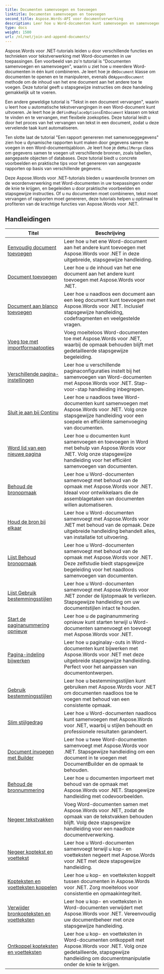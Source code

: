 ```yaml
---
title: Documenten samenvoegen en toevoegen
linktitle: Documenten samenvoegen en toevoegen
second_title: Aspose.Words-API voor documentverwerking
description: Leer hoe u Word-documenten kunt samenvoegen en samenvoegen met Aspose.Words voor .NET. De tutorials leiden u door de stappen om meerdere Word-bestanden in één document te combineren.
type: docs
weight: 1500
url: /nl/net/join-and-append-documents/
---
```

 Aspose.Words voor .NET-tutorials leiden u door verschillende functies en technieken voor tekstverwerking met Word-documenten in uw toepassingen. Een voorbeeld van zo'n tutorial is "Documenten samenvoegen en samenvoegen", waarin u ziet hoe u meerdere Word-documenten in één kunt combineren. Je leert hoe je de`Document` klasse om documenten te openen en te manipuleren, evenals de`AppendDocument` methode om de inhoud van het ene document aan het andere toe te voegen. Deze tutorial geeft u stapsgewijze instructies om deze handeling gemakkelijk uit te voeren.

 Een andere geweldige tutorial is "Tekst in een document vervangen", waarin u leert hoe u automatische tekstvervangingen in een Word-document kunt uitvoeren. Je leert hoe je de`FindReplaceOptions`En`Document` klassen om tekst te vinden en te vervangen, met flexibele zoekopties. Deze tutorial leidt u door het proces van het vervangen van tekst in een document, zodat u deze vervelende taak kunt automatiseren.

 Ten slotte laat de tutorial "Een rapport genereren met samenvoeggegevens" zien hoe u dynamische rapporten kunt maken door gegevens samen te voegen in een Word-documentsjabloon. Je leert hoe je de`MailMerge` class om gegevens samen te voegen uit verschillende bronnen, zoals tabellen, aangepaste objecten of databases. Deze tutorial biedt u concrete voorbeelden en praktische tips voor het genereren van aangepaste rapporten op basis van verschillende gegevens.

Deze Aspose.Words voor .NET-tutorials bieden u waardevolle bronnen om de woordenverwerking met Word-documenten in uw toepassingen onder de knie te krijgen, en begeleiden u door praktische voorbeelden en stapsgewijze instructies. Of u nu documenten moet combineren, tekst moet vervangen of rapporten moet genereren, deze tutorials helpen u optimaal te profiteren van de krachtige functies van Aspose.Words voor .NET.

 ## Handleidingen
| Titel | Beschrijving |
| --- | --- |
| [Eenvoudig document toevoegen](./simple-append-document/) | Leer hoe u het ene Word-document aan het andere kunt toevoegen met Aspose.Words voor .NET in deze uitgebreide, stapsgewijze handleiding. |
| [Document toevoegen](./append-document/) | Leer hoe u de inhoud van het ene document aan het andere kunt toevoegen met Aspose.Words voor .NET. |
| [Document aan blanco toevoegen](./append-document-to-blank/) | Leer hoe u naadloos een document aan een leeg document kunt toevoegen met Aspose.Words voor .NET. Inclusief stapsgewijze handleiding, codefragmenten en veelgestelde vragen. |
| [Voeg toe met importformaatopties](./append-with-import-format-options/) | Voeg moeiteloos Word-documenten toe met Aspose.Words voor .NET, waarbij de opmaak behouden blijft met gedetailleerde stapsgewijze begeleiding. |
| [Verschillende pagina-instellingen](./different-page-setup/) | Leer hoe u verschillende paginaconfiguraties instelt bij het samenvoegen van Word-documenten met Aspose.Words voor .NET. Stap-voor-stap handleiding inbegrepen. |
| [Sluit je aan bij Continu](./join-continuous/) | Leer hoe u naadloos twee Word-documenten kunt samenvoegen met Aspose.Words voor .NET. Volg onze stapsgewijze handleiding voor een soepele en efficiënte samenvoeging van documenten. |
| [Word lid van een nieuwe pagina](./join-new-page/) | Leer hoe u documenten kunt samenvoegen en toevoegen in Word met behulp van Aspose.Words voor .NET. Volg onze stapsgewijze handleiding voor het efficiënt samenvoegen van documenten. |
| [Behoud de bronopmaak](./keep-source-formatting/) | Leer hoe u Word-documenten samenvoegt met behoud van de opmaak met Aspose.Words voor .NET. Ideaal voor ontwikkelaars die de assemblagetaken van documenten willen automatiseren. |
| [Houd de bron bij elkaar](./keep-source-together/) | Leer hoe u Word-documenten samenvoegt met Aspose.Words voor .NET met behoud van de opmaak. Deze uitgebreide handleiding behandelt alles, van installatie tot uitvoering. |
| [Lijst Behoud bronopmaak](./list-keep-source-formatting/) | Leer hoe u Word-documenten samenvoegt met behoud van de opmaak met Aspose.Words voor .NET. Deze zelfstudie biedt stapsgewijze begeleiding voor het naadloos samenvoegen van documenten. |
| [Lijst Gebruik bestemmingsstijlen](./list-use-destination-styles/) | Leer hoe u Word-documenten samenvoegt met Aspose.Words voor .NET zonder de lijstopmaak te verliezen. Stapsgewijze handleiding om uw documentstijlen intact te houden. |
| [Start de paginanummering opnieuw](./restart-page-numbering/) | Leer hoe u de paginanummering opnieuw kunt starten terwijl u Word-documenten samenvoegt en toevoegt met Aspose.Words voor .NET. |
| [Pagina-indeling bijwerken](./update-page-layout/) | Leer hoe u paginalay-outs in Word-documenten kunt bijwerken met Aspose.Words voor .NET met deze uitgebreide stapsgewijze handleiding. Perfect voor het aanpassen van documentontwerpen. |
| [Gebruik bestemmingsstijlen](./use-destination-styles/) | Leer hoe u bestemmingsstijlen kunt gebruiken met Aspose.Words voor .NET om documenten naadloos toe te voegen met behoud van een consistente opmaak. |
| [Slim stijlgedrag](./smart-style-behavior/) | Leer hoe u Word-documenten naadloos kunt samenvoegen met Aspose.Words voor .NET, waarbij u stijlen behoudt en professionele resultaten garandeert. |
| [Document invoegen met Builder](./insert-document-with-builder/) | Leer hoe u twee Word-documenten samenvoegt met Aspose.Words voor .NET. Stapsgewijze handleiding om een document in te voegen met DocumentBuilder en de opmaak te behouden. |
| [Behoud de bronnummering](./keep-source-numbering/) | Leer hoe u documenten importeert met behoud van de opmaak met Aspose.Words voor .NET. Stapsgewijze handleiding met codevoorbeelden. |
| [Negeer tekstvakken](./ignore-text-boxes/) | Voeg Word-documenten samen met Aspose.Words voor .NET, zodat de opmaak van de tekstvakken behouden blijft. Volg deze stapsgewijze handleiding voor een naadloze documentverwerking. |
| [Negeer koptekst en voettekst](./ignore-header-footer/) | Leer hoe u Word-documenten samenvoegt terwijl u kop- en voetteksten negeert met Aspose.Words voor .NET met deze stapsgewijze handleiding. |
| [Kopteksten en voetteksten koppelen](./link-headers-footers/) | Leer hoe u kop- en voetteksten koppelt tussen documenten in Aspose.Words voor .NET. Zorg moeiteloos voor consistentie en opmaakintegriteit. |
| [Verwijder bronkopteksten en voetteksten](./remove-source-headers-footers/) | Leer hoe u kop- en voetteksten in Word-documenten verwijdert met Aspose.Words voor .NET. Vereenvoudig uw documentbeheer met onze stapsgewijze handleiding. |
| [Ontkoppel kopteksten en voetteksten](./unlink-headers-footers/) | Leer hoe u kop- en voetteksten in Word-documenten ontkoppelt met Aspose.Words voor .NET. Volg onze gedetailleerde, stapsgewijze handleiding om documentmanipulatie onder de knie te krijgen. |